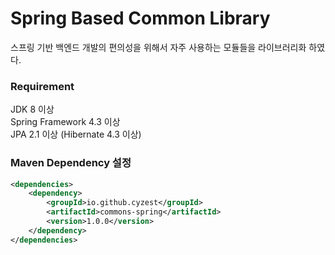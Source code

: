 # Spring Based Common Library

스프링 기반 백엔드 개발의 편의성을 위해서 자주 사용하는 모듈들을 라이브러리화 하였다.

### Requirement
JDK 8 이상  
Spring Framework 4.3 이상  
JPA 2.1 이상 (Hibernate 4.3 이상)

### Maven Dependency 설정
~~~ xml
<dependencies>
    <dependency>
        <groupId>io.github.cyzest</groupId>
        <artifactId>commons-spring</artifactId>
        <version>1.0.0</version>
    </dependency>
</dependencies>
~~~